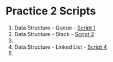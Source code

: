# Practice 2 Scripts

1. Data Structure - Queue - [Script 1](./script1.java)
2. Data Structure - Stack - [Script 2](./script2.java)
3.
4. Data Structure - Linked List - [Script 4](./script4.java)
5.
